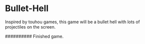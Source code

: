 # Bullet-Hell
Inspired by touhou games, this game will be a bullet hell with lots of projectiles on the screen.



##########
Finished game. 
